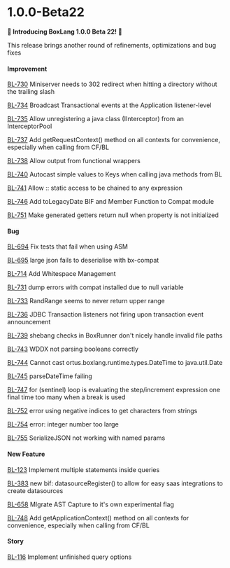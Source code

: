 # 1.0.0-Beta22

**🚀 Introducing BoxLang 1.0.0 Beta 22! 🚀**

This release brings another round of refinements, optimizations and bug fixes

#### Improvement

[BL-730](https://ortussolutions.atlassian.net/browse/BL-730) Miniserver needs to 302 redirect when hitting a directory without the trailing slash

[BL-734](https://ortussolutions.atlassian.net/browse/BL-734) Broadcast Transactional events at the Application listener-level

[BL-735](https://ortussolutions.atlassian.net/browse/BL-735) Allow unregistering a java class (IInterceptor) from an InterceptorPool

[BL-737](https://ortussolutions.atlassian.net/browse/BL-737) Add getRequestContext() method on all contexts for convenience, especially when calling from CF/BL

[BL-738](https://ortussolutions.atlassian.net/browse/BL-738) Allow output from functional wrappers

[BL-740](https://ortussolutions.atlassian.net/browse/BL-740) Autocast simple values to Keys when calling java methods from BL

[BL-741](https://ortussolutions.atlassian.net/browse/BL-741) Allow :: static access to be chained to any expression

[BL-746](https://ortussolutions.atlassian.net/browse/BL-746) Add toLegacyDate BIF and Member Function to Compat module

[BL-751](https://ortussolutions.atlassian.net/browse/BL-751) Make generated getters return null when property is not initialized

#### Bug

[BL-694](https://ortussolutions.atlassian.net/browse/BL-694) Fix tests that fail when using ASM

[BL-695](https://ortussolutions.atlassian.net/browse/BL-695) large json fails to deserialise with bx-compat

[BL-714](https://ortussolutions.atlassian.net/browse/BL-714) Add Whitespace Management

[BL-731](https://ortussolutions.atlassian.net/browse/BL-731) dump errors with compat installed due to null variable

[BL-733](https://ortussolutions.atlassian.net/browse/BL-733) RandRange seems to never return upper range

[BL-736](https://ortussolutions.atlassian.net/browse/BL-736) JDBC Transaction listeners not firing upon transaction event announcement

[BL-739](https://ortussolutions.atlassian.net/browse/BL-739) shebang checks in BoxRunner don't nicely handle invalid file paths

[BL-743](https://ortussolutions.atlassian.net/browse/BL-743) WDDX not parsing booleans correctly

[BL-744](https://ortussolutions.atlassian.net/browse/BL-744) Cannot cast ortus.boxlang.runtime.types.DateTime to java.util.Date

[BL-745](https://ortussolutions.atlassian.net/browse/BL-745) parseDateTime failing

[BL-747](https://ortussolutions.atlassian.net/browse/BL-747) for (sentinel) loop is evaluating the step/increment expression one final time too many when a break is used

[BL-752](https://ortussolutions.atlassian.net/browse/BL-752) error using negative indices to get characters from strings

[BL-754](https://ortussolutions.atlassian.net/browse/BL-754) error: integer number too large

[BL-755](https://ortussolutions.atlassian.net/browse/BL-755) SerializeJSON not working with named params

#### New Feature

[BL-123](https://ortussolutions.atlassian.net/browse/BL-123) Implement multiple statements inside queries

[BL-383](https://ortussolutions.atlassian.net/browse/BL-383) new bif: datasourceRegister() to allow for easy saas integrations to create datasources

[BL-658](https://ortussolutions.atlassian.net/browse/BL-658) MIgrate AST Capture to it's own experimental flag

[BL-748](https://ortussolutions.atlassian.net/browse/BL-748) Add getApplicationContext() method on all contexts for convenience, especially when calling from CF/BL

#### Story

[BL-116](https://ortussolutions.atlassian.net/browse/BL-116) Implement unfinished query options
